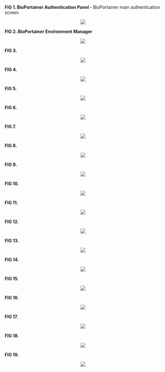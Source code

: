 **FIG 1. BioPortainer Authentication Panel -** BioPortainer main authentication screen
<p align="center"><img src="https://raw.githubusercontent.com/LaBiOS/BioPortainer/master/images/screen/f0.png"></p>

**FIG 2. BioPortainer Environment Manager**
<p align="center"><img src="https://raw.githubusercontent.com/LaBiOS/BioPortainer/master/images/screen/f1.png"></p>

**FIG 3.**
<p align="center"><img src="https://raw.githubusercontent.com/LaBiOS/BioPortainer/master/images/screen/f2.png"></p>

**FIG 4.**
<p align="center"><img src="https://raw.githubusercontent.com/LaBiOS/BioPortainer/master/images/screen/f3.png"></p>

**FIG 5.**
<p align="center"><img src="https://raw.githubusercontent.com/LaBiOS/BioPortainer/master/images/screen/f4.png"></p>

**FIG 6.**
<p align="center"><img src="https://raw.githubusercontent.com/LaBiOS/BioPortainer/master/images/screen/f5.png"></p>

**FIG 7.**
<p align="center"><img src="https://raw.githubusercontent.com/LaBiOS/BioPortainer/master/images/screen/f6.png"></p>

**FIG 8.**
<p align="center"><img src="https://raw.githubusercontent.com/LaBiOS/BioPortainer/master/images/screen/f7.png"></p>

**FIG 9.**
<p align="center"><img src="https://raw.githubusercontent.com/LaBiOS/BioPortainer/master/images/screen/f8.png"></p>

**FIG 10.**
<p align="center"><img src="https://raw.githubusercontent.com/LaBiOS/BioPortainer/master/images/screen/f9.png"></p>

**FIG 11.**
<p align="center"><img src="https://raw.githubusercontent.com/LaBiOS/BioPortainer/master/images/screen/f10.png"></p>

**FIG 12.**
<p align="center"><img src="https://raw.githubusercontent.com/LaBiOS/BioPortainer/master/images/screen/f11.png"></p>

**FIG 13.**
<p align="center"><img src="https://raw.githubusercontent.com/LaBiOS/BioPortainer/master/images/screen/f12.png"></p>

**FIG 14.**
<p align="center"><img src="https://raw.githubusercontent.com/LaBiOS/BioPortainer/master/images/screen/f13.png"></p>

**FIG 15.**
<p align="center"><img src="https://raw.githubusercontent.com/LaBiOS/BioPortainer/master/images/screen/f14.png"></p>

**FIG 16.**
<p align="center"><img src="https://raw.githubusercontent.com/LaBiOS/BioPortainer/master/images/screen/f15.png"></p>

**FIG 17.**
<p align="center"><img src="https://raw.githubusercontent.com/LaBiOS/BioPortainer/master/images/screen/f16.png"></p>

**FIG 18.**
<p align="center"><img src="https://raw.githubusercontent.com/LaBiOS/BioPortainer/master/images/screen/f17.png"></p>

**FIG 19.**
<p align="center"><img src="https://raw.githubusercontent.com/LaBiOS/BioPortainer/master/images/screen/f18.png"></p>

